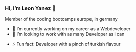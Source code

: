 ### Hi, I’m Leon Yanez 🐉

Member of the coding bootcamps europe, in germany

* 🔭 I’m currently working on my career as a Webdeveloper
* 👯 I’m looking to work with as many Developer as i can
- ⚡ Fun fact: Developer with a pinch of turkish flavour
